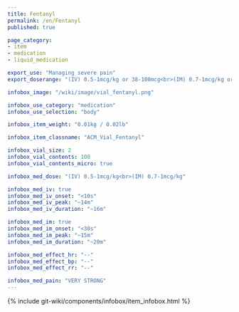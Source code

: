 ```yaml
---
title: Fentanyl
permalink: /en/Fentanyl
published: true

page_category:
- item
- medication
- liquid_medication

export_use: "Managing severe pain"
export_doserange: "(IV) 0.5-1mcg/kg or 38-100mcg<br>(IM) 0.7-1mcg/kg or 52-100mcg"

infobox_image: "/wiki/image/vial_fentanyl.png"

infobox_use_category: "medication"
infobox_use_selection: "body"

infobox_item_weight: "0.01kg / 0.02lb"

infobox_item_classname: "ACM_Vial_Fentanyl"

infobox_vial_size: 2
infobox_vial_contents: 100
infobox_vial_contents_micro: true

infobox_med_dose: "(IV) 0.5-1mcg/kg<br>(IM) 0.7-1mcg/kg"

infobox_med_iv: true
infobox_med_iv_onset: "<10s"
infobox_med_iv_peak: "~14m"
infobox_med_iv_duration: "~16m"

infobox_med_im: true
infobox_med_im_onset: "<30s"
infobox_med_im_peak: "~15m"
infobox_med_im_duration: "~20m"

infobox_med_effect_hr: "--"
infobox_med_effect_bp: "--"
infobox_med_effect_rr: "--"

infobox_med_pain: "VERY STRONG"
---
```


{% include git-wiki/components/infobox/item_infobox.html %}